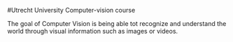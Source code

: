 #Utrecht University Computer-vision course

The goal of Computer Vision is being able tot recognize and understand the world through visual information such as images or videos.
